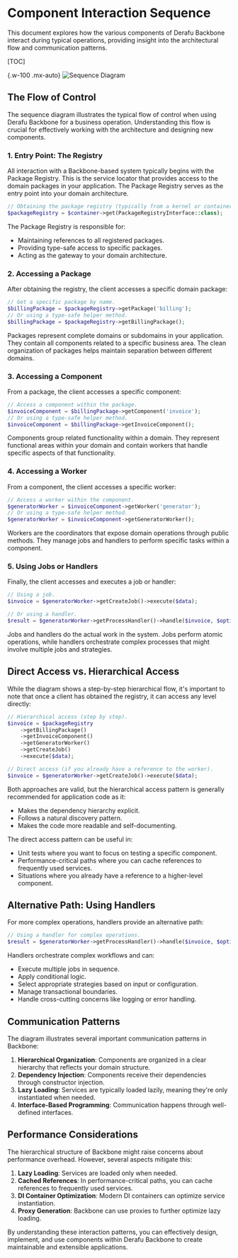 # Component Interaction Sequence

This document explores how the various components of Derafu Backbone interact during typical operations, providing insight into the architectural flow and communication patterns.

[TOC]

{.w-100 .mx-auto}
![Sequence Diagram](/img/derafu-backbone-component-interaction.svg)

## The Flow of Control

The sequence diagram illustrates the typical flow of control when using Derafu Backbone for a business operation. Understanding this flow is crucial for effectively working with the architecture and designing new components.

### 1. Entry Point: The Registry

All interaction with a Backbone-based system typically begins with the Package Registry. This is the service locator that provides access to the domain packages in your application. The Package Registry serves as the entry point into your domain architecture.

```php
// Obtaining the package registry (typically from a kernel or container).
$packageRegistry = $container->get(PackageRegistryInterface::class);
```

The Package Registry is responsible for:

- Maintaining references to all registered packages.
- Providing type-safe access to specific packages.
- Acting as the gateway to your domain architecture.

### 2. Accessing a Package

After obtaining the registry, the client accesses a specific domain package:

```php
// Get a specific package by name.
$billingPackage = $packageRegistry->getPackage('billing');
// Or using a type-safe helper method.
$billingPackage = $packageRegistry->getBillingPackage();
```

Packages represent complete domains or subdomains in your application. They contain all components related to a specific business area. The clean organization of packages helps maintain separation between different domains.

### 3. Accessing a Component

From a package, the client accesses a specific component:

```php
// Access a component within the package.
$invoiceComponent = $billingPackage->getComponent('invoice');
// Or using a type-safe helper method.
$invoiceComponent = $billingPackage->getInvoiceComponent();
```

Components group related functionality within a domain. They represent functional areas within your domain and contain workers that handle specific aspects of that functionality.

### 4. Accessing a Worker

From a component, the client accesses a specific worker:

```php
// Access a worker within the component.
$generatorWorker = $invoiceComponent->getWorker('generator');
// Or using a type-safe helper method.
$generatorWorker = $invoiceComponent->getGeneratorWorker();
```

Workers are the coordinators that expose domain operations through public methods. They manage jobs and handlers to perform specific tasks within a component.

### 5. Using Jobs or Handlers

Finally, the client accesses and executes a job or handler:

```php
// Using a job.
$invoice = $generatorWorker->getCreateJob()->execute($data);

// Or using a handler.
$result = $generatorWorker->getProcessHandler()->handle($invoice, $options);
```

Jobs and handlers do the actual work in the system. Jobs perform atomic operations, while handlers orchestrate complex processes that might involve multiple jobs and strategies.

## Direct Access vs. Hierarchical Access

While the diagram shows a step-by-step hierarchical flow, it's important to note that once a client has obtained the registry, it can access any level directly:

```php
// Hierarchical access (step by step).
$invoice = $packageRegistry
    ->getBillingPackage()
    ->getInvoiceComponent()
    ->getGeneratorWorker()
    ->getCreateJob()
    ->execute($data);

// Direct access (if you already have a reference to the worker).
$invoice = $generatorWorker->getCreateJob()->execute($data);
```

Both approaches are valid, but the hierarchical access pattern is generally recommended for application code as it:

- Makes the dependency hierarchy explicit.
- Follows a natural discovery pattern.
- Makes the code more readable and self-documenting.

The direct access pattern can be useful in:

- Unit tests where you want to focus on testing a specific component.
- Performance-critical paths where you can cache references to frequently used services.
- Situations where you already have a reference to a higher-level component.

## Alternative Path: Using Handlers

For more complex operations, handlers provide an alternative path:

```php
// Using a handler for complex operations.
$result = $generatorWorker->getProcessHandler()->handle($invoice, $options);
```

Handlers orchestrate complex workflows and can:

- Execute multiple jobs in sequence.
- Apply conditional logic.
- Select appropriate strategies based on input or configuration.
- Manage transactional boundaries.
- Handle cross-cutting concerns like logging or error handling.

## Communication Patterns

The diagram illustrates several important communication patterns in Backbone:

1. **Hierarchical Organization**: Components are organized in a clear hierarchy that reflects your domain structure.
2. **Dependency Injection**: Components receive their dependencies through constructor injection.
3. **Lazy Loading**: Services are typically loaded lazily, meaning they're only instantiated when needed.
4. **Interface-Based Programming**: Communication happens through well-defined interfaces.

## Performance Considerations

The hierarchical structure of Backbone might raise concerns about performance overhead. However, several aspects mitigate this:

1. **Lazy Loading**: Services are loaded only when needed.
2. **Cached References**: In performance-critical paths, you can cache references to frequently used services.
3. **DI Container Optimization**: Modern DI containers can optimize service instantiation.
4. **Proxy Generation**: Backbone can use proxies to further optimize lazy loading.

By understanding these interaction patterns, you can effectively design, implement, and use components within Derafu Backbone to create maintainable and extensible applications.
